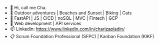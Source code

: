 - 👋 Hi, call me Cha.
- 👀 Outdoor adventures | Beaches and Sunset | Biking | Cats
- 🌱 FastAPI | JS | CICD | noSQL | MVC | Fintech | GCP
- 💞️ Web development | API services
- 📫 Linkedin: https://www.linkedin.com/in/charizapladin/
- 📋 Scrum Foundation Professional (SFPC) | Kanban Foundation (KIKF)

<!---
devpladinc/devpladinc is a ✨ special ✨ repository because its `README.md` (this file) appears on your GitHub profile.
You can click the Preview link to take a look at your changes.
--->
